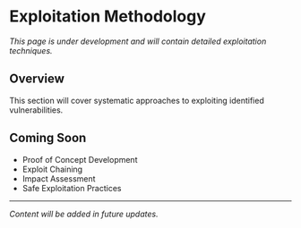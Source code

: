 # Exploitation Methodology

*This page is under development and will contain detailed exploitation techniques.*

## Overview

This section will cover systematic approaches to exploiting identified vulnerabilities.

## Coming Soon

- Proof of Concept Development
- Exploit Chaining
- Impact Assessment
- Safe Exploitation Practices

---

*Content will be added in future updates.*
